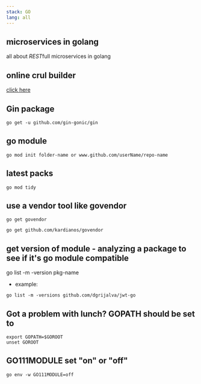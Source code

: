 ```yaml
---
stack: GO
lang: all
---
```


## microservices in golang
all about *REST*full microservices in golang

## online crul builder
[click here](https://tools.w3cub.com/curl-builder)

## Gin package
```
go get -u github.com/gin-gonic/gin
```

## go module
```
go mod init folder-name or www.github.com/userName/repo-name
```

## latest packs
```
go mod tidy
```

## use a vendor tool like govendor
```
go get govendor
```
```
go get github.com/kardianos/govendor
```

## get version of module - analyzing a package to see if it's go module compatible
go list -m -version pkg-name
- example:
```
go list -m -versions github.com/dgrijalva/jwt-go
```

## Got a problem with lunch? GOPATH should be set to
```
export GOPATH=$GOROOT
unset GOROOT
```

##  GO111MODULE set "on" or "off"
```
go env -w GO111MODULE=off
```